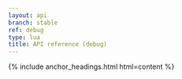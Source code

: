 ```yaml
---
layout: api
branch: stable
ref: debug
type: lua
title: API reference (debug)
---
```

{% include anchor_headings.html html=content %}